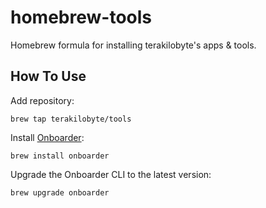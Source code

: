 # homebrew-tools

Homebrew formula for installing terakilobyte's apps & tools.

## How To Use

Add repository:

```
brew tap terakilobyte/tools
```

Install [Onboarder](https://github.com/terakilobyte/onboarder):

```
brew install onboarder
```

Upgrade the Onboarder CLI to the latest version:

```
brew upgrade onboarder
```
